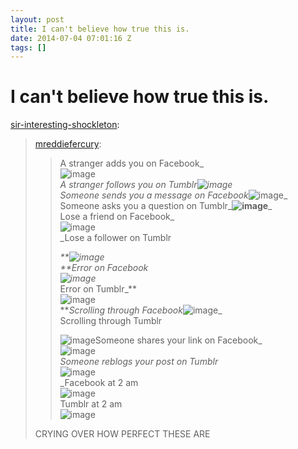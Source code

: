 ```yaml
---
layout: post
title: I can't believe how true this is.
date: 2014-07-04 07:01:16 Z
tags: []
---
```

# I can't believe how true this is.

[sir-interesting-shockleton](http://sir-interesting-shockleton.tumblr.com/post/75946650618/i-cant-believe-how-true-this-is):

> [mreddiefercury](http://mreddiefercury.tumblr.com/post/11152322607/tumblr-vs-facebook-queen-edition):
> 
> > A stranger adds you on Facebook_  
> > ![image](https://66.media.tumblr.com/tumblr_lshxx26FDq1qj5676.gif)  
> > _A stranger follows you on Tumblr![image](https://66.media.tumblr.com/tumblr_lshxuqikGF1qj5676.gif)  
> > Someone sends you a message on Facebook_![image](https://66.media.tumblr.com/tumblr_lr9mfeCUbX1qkofwio1_500.gif)_  
> > Someone asks you a question on Tumblr_**![image](https://66.media.tumblr.com/tumblr_lsltid11Pi1r4qz2jo1_400.gif)**_  
> > Lose a friend on Facebook_  
> > ![image](https://66.media.tumblr.com/tumblr_lscujvIlOa1qgdbxn.gif)  
> > _Lose a follower on Tumblr
> > 
> > _**![image](https://66.media.tumblr.com/tumblr_llnpr3zHU91qc24fn.gif)  
> > **_Error on Facebook_  
> > ![image](https://66.media.tumblr.com/tumblr_lr6qihg8Hm1qc24fn.gif)_  
> > Error on Tumblr_**  
> > ![image](https://66.media.tumblr.com/tumblr_lncgqvLTGB1qj8iv1.gif)  
> > **_Scrolling through Facebook_![image](https://66.media.tumblr.com/tumblr_lslsb5L2FT1r4qz2jo1_400.gif)_  
> > Scrolling through Tumblr
> > 
> > ![image](https://66.media.tumblr.com/tumblr_lsltlezE0i1r4qz2jo1_400.gif)Someone shares your link on Facebook_  
> > ![image](https://66.media.tumblr.com/tumblr_lsltjuE7E21r4qz2jo1_400.gif)  
> > _Someone reblogs your post on Tumblr_  
> > ![image](https://66.media.tumblr.com/tumblr_lshyf5tAFN1qj5676.gif)  
> > _Facebook at 2 am  
> > ![image](https://66.media.tumblr.com/tumblr_lma8ec5CO71qc24fn.gif)  
> > Tumblr at 2 am  
> > ![image](https://66.media.tumblr.com/tumblr_lpjion8A621qc24fn.gif)
> 
> CRYING OVER HOW PERFECT THESE ARE
